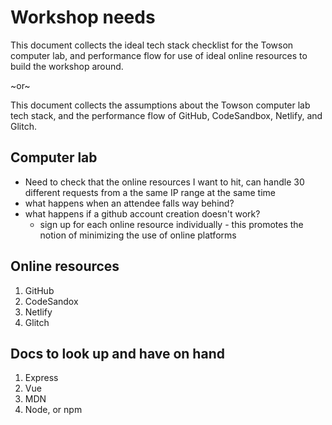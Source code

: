 # Workshop needs

This document collects the ideal tech stack checklist for the Towson computer lab, and performance flow for use of ideal online resources to build the workshop around.

~or~

This document collects the assumptions about the Towson computer lab tech stack, and the performance flow of GitHub, CodeSandbox, Netlify, and Glitch.

## Computer lab

- Need to check that the online resources I want to hit, can handle 30 different requests from a the same IP range at the same time
- what happens when an attendee falls way behind?
- what happens if a github account creation doesn't work?
    - sign up for each online resource individually - this promotes the notion of minimizing the use of online platforms

## Online resources

1. GitHub
2. CodeSandox
3. Netlify
4. Glitch

## Docs to look up and have on hand

1. Express
2. Vue
3. MDN
4. Node, or npm
